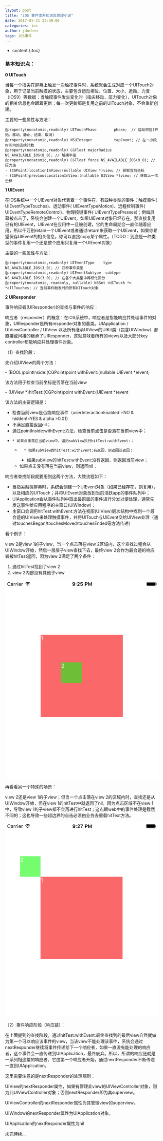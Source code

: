 ```yaml
---
layout: post
title: "iOS 事件体系知识及原理小记"
date: 2017-05-31 22:39:00
categories: ios
author: jdochen
tags: iOS事件
---
```


* content
{:toc}



### 基本知识点：

**0 UITouch**
<!--more-->

当每一个指尖在屏幕上触发一次触摸事件时，系统就会生成对应一个UITouch对象，用于记录当前触摸的状态，主要包含运动相位、位置、大小、运动、力度（iOS9）等数据；当触摸事件发生变化时（指尖移动、压力变化），UITouch对象的相关信息也会跟着更新；每一次更新都是复用之前的UITouch对象，不会重新创建。

主要的一些属性与方法：

    
    
    @property(nonatomic,readonly) UITouchPhase        phase;  // 运动相位(开始、移动、静止、结束、取消)
    @property(nonatomic,readonly) NSUInteger          tapCount; // 在一小段时间内的连续计数
    @property(nonatomic,readonly) CGFloat majorRadius NS_AVAILABLE_IOS(8_0); // 触摸半径
    @property(nonatomic,readonly) CGFloat force NS_AVAILABLE_IOS(9_0); // 压力值
    - (CGPoint)locationInView:(nullable UIView *)view; // 获取当前坐标
    - (CGPoint)previousLocationInView:(nullable UIView *)view; // 获取上一次坐标

**1 UIEvent**

在iOS系统中一个UIEvent对象代表着一个事件在，有四种类型的事件：触摸事件( UIEventTypeTouches)、运动事件(
UIEventTypeMotion)、远程控制事件( UIEventTypeRemoteControl)、物理按键事件(
UIEventTypePresses)；例如屏幕被点击了，系统会创建一个UIEvent，如果UIEvent对象已经存在，那直接复用已有的UIEvent，UIEvent在应用中一旦被创建，它的生命周期会一直伴随着应用，所以千万别retain一个UIEvent或者通过return来获取一个UIEvent，如果你希望保存UIEvent的相关信息，你可以直接copy某个属性。（TODO：到底是一种类型的事件复用一个还是整个应用只复用一个UIEvent对象）

主要的一些属性与方法：

    
    
    @property(nonatomic,readonly) UIEventType    type NS_AVAILABLE_IOS(3_0); // 四种事件类型
    @property(nonatomic,readonly) UIEventSubtype  subtype NS_AVAILABLE_IOS(3_0); // 在各个大类型中再细化区分
    @property(nonatomic, readonly, nullable) NSSet <UITouch *> *allTouches; // 当前事件触发时的所有UITouch对象

**2 UIResponder**

事件响应者(UIResponder)的查找与事件的响应：

响应者（responder）的概念：在iOS系统中，响应者是指能响应并处理事件的对象，UIResponder是所有responder对象的基类。UIApplication
/ UIViewController / UIView
以及所有继承UIView的UIKit类（包含UIWindow）都直接或间接的继承了UIResponder，这就意味着所有的views以及大部分key
controller都能响应并处理事件对象。

（1）查找阶段：

先介绍UIView的两个方法：

\- (BOOL)pointInside:(CGPoint)point withEvent:(nullable UIEvent *)event;

该方法用于检查当前坐标是否落在当前view

\- (UIView *)hitTest:(CGPoint)point withEvent:(UIEvent *)event

该方法的主要逻辑是：

  * 检查当前view是否能响应事件（userInteractionEnabled!=NO & hidden!=YES & alpha >0.01）
  * 不满足直接返回nil；
  * 通过pointInside:withEvent:方法，检查当前点击是否落在当前view中；
  *     * 如果点击落在当前view中，遍历subView执行hitTest:withEvent:；
    *       * 如果subView的hitTest:withEvent:有返回，则返回该返回；
      * 如果subView的hitTest:withEvent:没有返回，则返回当前view；
    * 如果点击没有落在当前view，则返回nil；

响应者查找阶段就要用到这两个方法，大致流程如下：

  * 当指尖触碰屏幕时，系统会创建一个UIEvent对象（如果已经存在，则复用），以及相应的UITouch；并将UIEvent对象放到当前活跃app的事件队列中；
  * UIApplication会从事件队列中取出最前面的事件进行分发以便处理，通常先发送事件给应用程序的主窗口(UIWindow)；
  * 主窗口会调用hitTest:withEvent:方法在视图(UIView)层次结构中找到一个最合适的UIView来处理触摸事件，并将UITouch与UIEvent交给UIView处理（通过touchesBegan/touchesMoved/touchesEnded等方法传递）

看个例子：

view 2是view 1的子view，当一个点击落在view 2区域内，这个查找过程会从UIWindow开始，然后一层层子view查找下去，最终view
2会作为最合适的响应者被hitTest返回，因为view 2满足了两个条件：

  1. 通过hitTest找到了view 2
  2. view 2内部没有其他子view

![](/image/ios_shi_jian_ti_xi_zhi_shi_ji_yuan_li_xiao_ji/f917d992a04a979280748b4409a4ebefc25acbdaca0868901765348edc8fcb0a)

再看看另一个特殊的场景：

view 2还是view 1的子view；但当一个点击落在view 2的区域内时，查找还是从UIWindow开始，但在view
1的hitTest中就返回了nil，因为点击区域不在view 1中，导致view
1的子view都不会再进行hitTest；这点跟web中的事件处理是截然不同的；这也导致一些超边界的点击必须由业务去重载hitText方法。

![](/image/ios_shi_jian_ti_xi_zhi_shi_ji_yuan_li_xiao_ji/f6754ccccb23a2b3dde193a0c273fc859f455083ea4e17d1ac53b5265bc91ddb)

（2）事件响应阶段（响应链）：

在上面提到的查找阶段，通过hitTest:withEvent:最终查找到的最后view自然就做为第一个可以响应该事件的view，当该view不能处理该事件，系统会通过nextResponder继续将事件传递给下一个响应者，如果一直没有能处理的响应者，这个事件会一直传递到UIApplication，最终废弃。所以，所谓的响应链就是一系列相连接的响应者，它由第一个响应者开始，通过nextResponder不断传递一直到UIApplication。

这里需要注意的是nextResponder的处理规则：

UIView的nextResponder属性，如果有管理此view的UIViewController对象，则为此UIViewController对象；否则nextResponder即为其superview。

UIViewController的nextResponder属性为其管理view的superview。

UIWindow的nextResponder属性为UIApplication对象。

UIApplication的nextResponder属性为nil

未完待续...

